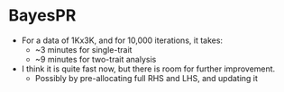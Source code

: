 # BayesPR
- For a data of 1Kx3K, and for 10,000 iterations, it takes:
  - ~3 minutes for single-trait 
  - ~9 minutes for two-trait analysis
- I think it is quite fast now, but there is room for further improvement. 
  - Possibly by pre-allocating full RHS and LHS, and updating it
